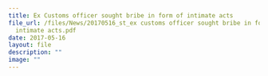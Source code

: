 ```yaml
---
title: Ex Customs officer sought bribe in form of intimate acts
file_url: /files/News/20170516_st_ex customs officer sought bribe in form of
  intimate acts.pdf
date: 2017-05-16
layout: file
description: ""
image: ""
---
```

